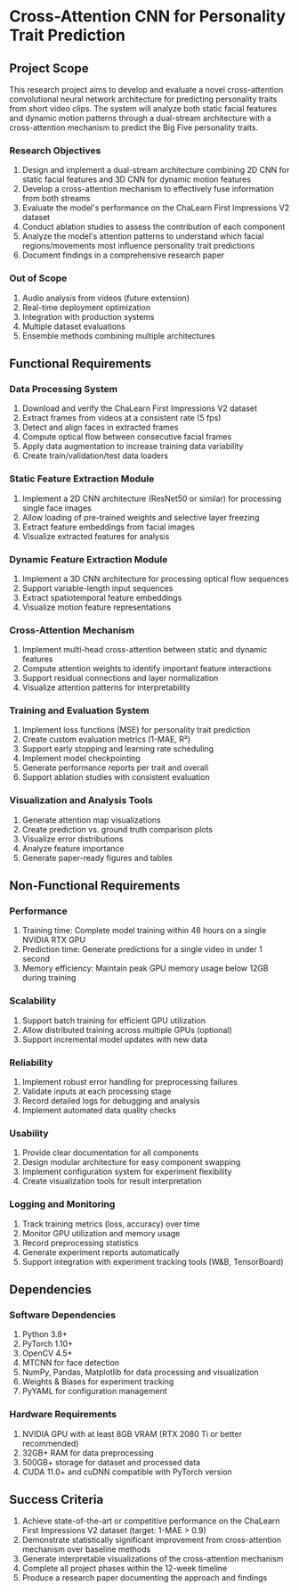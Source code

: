 

# Cross-Attention CNN for Personality Trait Prediction

## Project Scope

This research project aims to develop and evaluate a novel cross-attention convolutional neural network architecture for predicting personality traits from short video clips. The system will analyze both static facial features and dynamic motion patterns through a dual-stream architecture with a cross-attention mechanism to predict the Big Five personality traits.

### Research Objectives

1. Design and implement a dual-stream architecture combining 2D CNN for static facial features and 3D CNN for dynamic motion features
2. Develop a cross-attention mechanism to effectively fuse information from both streams
3. Evaluate the model's performance on the ChaLearn First Impressions V2 dataset
4. Conduct ablation studies to assess the contribution of each component
5. Analyze the model's attention patterns to understand which facial regions/movements most influence personality trait predictions
6. Document findings in a comprehensive research paper

### Out of Scope

1. Audio analysis from videos (future extension)
2. Real-time deployment optimization
3. Integration with production systems
4. Multiple dataset evaluations
5. Ensemble methods combining multiple architectures

## Functional Requirements

### Data Processing System

1. Download and verify the ChaLearn First Impressions V2 dataset
2. Extract frames from videos at a consistent rate (5 fps)
3. Detect and align faces in extracted frames
4. Compute optical flow between consecutive facial frames
5. Apply data augmentation to increase training data variability
6. Create train/validation/test data loaders

### Static Feature Extraction Module

1. Implement a 2D CNN architecture (ResNet50 or similar) for processing single face images
2. Allow loading of pre-trained weights and selective layer freezing
3. Extract feature embeddings from facial images
4. Visualize extracted features for analysis

### Dynamic Feature Extraction Module

1. Implement a 3D CNN architecture for processing optical flow sequences
2. Support variable-length input sequences
3. Extract spatiotemporal feature embeddings
4. Visualize motion feature representations

### Cross-Attention Mechanism

1. Implement multi-head cross-attention between static and dynamic features
2. Compute attention weights to identify important feature interactions
3. Support residual connections and layer normalization
4. Visualize attention patterns for interpretability

### Training and Evaluation System

1. Implement loss functions (MSE) for personality trait prediction
2. Create custom evaluation metrics (1-MAE, R²)
3. Support early stopping and learning rate scheduling
4. Implement model checkpointing
5. Generate performance reports per trait and overall
6. Support ablation studies with consistent evaluation

### Visualization and Analysis Tools

1. Generate attention map visualizations
2. Create prediction vs. ground truth comparison plots
3. Visualize error distributions
4. Analyze feature importance
5. Generate paper-ready figures and tables

## Non-Functional Requirements

### Performance

1. Training time: Complete model training within 48 hours on a single NVIDIA RTX GPU
2. Prediction time: Generate predictions for a single video in under 1 second
3. Memory efficiency: Maintain peak GPU memory usage below 12GB during training

### Scalability

1. Support batch training for efficient GPU utilization
2. Allow distributed training across multiple GPUs (optional)
3. Support incremental model updates with new data

### Reliability

1. Implement robust error handling for preprocessing failures
2. Validate inputs at each processing stage
3. Record detailed logs for debugging and analysis
4. Implement automated data quality checks

### Usability

1. Provide clear documentation for all components
2. Design modular architecture for easy component swapping
3. Implement configuration system for experiment flexibility
4. Create visualization tools for result interpretation

### Logging and Monitoring

1. Track training metrics (loss, accuracy) over time
2. Monitor GPU utilization and memory usage
3. Record preprocessing statistics
4. Generate experiment reports automatically
5. Support integration with experiment tracking tools (W&B, TensorBoard)

## Dependencies

### Software Dependencies

1. Python 3.8+
2. PyTorch 1.10+
3. OpenCV 4.5+
4. MTCNN for face detection
5. NumPy, Pandas, Matplotlib for data processing and visualization
6. Weights & Biases for experiment tracking
7. PyYAML for configuration management

### Hardware Requirements

1. NVIDIA GPU with at least 8GB VRAM (RTX 2080 Ti or better recommended)
2. 32GB+ RAM for data preprocessing
3. 500GB+ storage for dataset and processed data
4. CUDA 11.0+ and cuDNN compatible with PyTorch version

## Success Criteria

1. Achieve state-of-the-art or competitive performance on the ChaLearn First Impressions V2 dataset (target: 1-MAE > 0.9)
2. Demonstrate statistically significant improvement from cross-attention mechanism over baseline methods
3. Generate interpretable visualizations of the cross-attention mechanism
4. Complete all project phases within the 12-week timeline
5. Produce a research paper documenting the approach and findings
